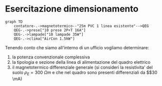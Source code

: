 # Esercitazione dimensionamento  

```mermaid
graph TD
    contatore-.->magnetotermico--"25m PVC 1 linea esistente"-->QEG
    QEG-.->prese["10 prese 2P+T 16A"]
    QEG-.->lampade["10 lampade 35W"]
    QEG-.->clima["AirCon 1.5kW"]
```

Tenendo conto che siamo all'interno di un ufficio vogliamo determinare:  

1. la potenza convenzionale complessiva
2. la tipologia e sezione della linea di alimentazione del quadro elettrico
3. il magnetotermico differenziale generale (si consideri la resistivita' del suolo $\rho_E = 300\ \Omega m$ e che nel quadro sono presenti differenziali da $$30 \mA)


